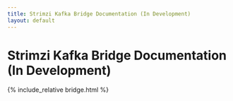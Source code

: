 ```yaml
---
title: Strimzi Kafka Bridge Documentation (In Development)
layout: default
---
```


<h1>Strimzi Kafka Bridge Documentation (In Development)</h1>

{% include_relative bridge.html %}
